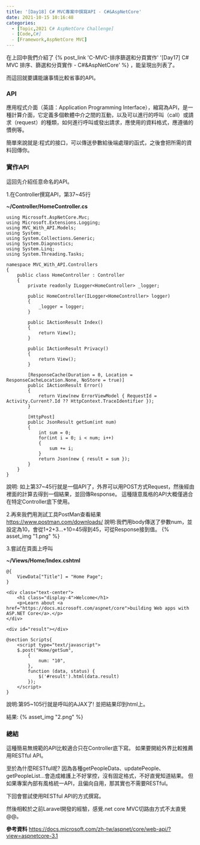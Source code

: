 ```yaml
---
title: '[Day18] C# MVC專案中撰寫API - C#&AspNetCore'
date: 2021-10-15 10:16:48
categories:  
  - [Topic,2021 C# AspNetCore Challenge]
  - [Code,C#]
  - [Framework,AspNetCore MVC]
---
```

在上回中我們介紹了 {% post_link 'C-MVC-排序篩選和分頁實作' '[Day17] C# MVC 排序、篩選和分頁實作 - C#&AspNetCore' %} ，能呈現出列表了。

而這回就要講能讓事情比較省事的API。
### API
應用程式介面（英語：Application Programming Interface），縮寫為API，是一種計算介面，它定義多個軟體中介之間的互動，以及可以進行的呼叫（call）或請求（request）的種類，如何進行呼叫或發出請求，應使用的資料格式，應遵循的慣例等。

簡單來說就是:程式的接口，可以傳送參數給後端處理的函式，之後會把所需的資料回傳你。

### 實作API
這回先介紹任意命名的API。

1.在Controller撰寫API，第37~45行

**~/Controller/HomeController.cs**
```
using Microsoft.AspNetCore.Mvc;
using Microsoft.Extensions.Logging;
using MVC_With_API.Models;
using System;
using System.Collections.Generic;
using System.Diagnostics;
using System.Linq;
using System.Threading.Tasks;

namespace MVC_With_API.Controllers
{
    public class HomeController : Controller
    {
        private readonly ILogger<HomeController> _logger;

        public HomeController(ILogger<HomeController> logger)
        {
            _logger = logger;
        }

        public IActionResult Index()
        {
            return View();
        }

        public IActionResult Privacy()
        {
            return View();
        }

        [ResponseCache(Duration = 0, Location = ResponseCacheLocation.None, NoStore = true)]
        public IActionResult Error()
        {
            return View(new ErrorViewModel { RequestId = Activity.Current?.Id ?? HttpContext.TraceIdentifier });
        }

        [HttpPost]
        public JsonResult getSum(int num)
        {
            int sum = 0;
            for(int i = 0; i < num; i++)
            {
                sum += i;
            }
            return Json(new { result = sum });
        }
    }
}
```
說明:
如上第37~45行就是一個API了，外界可以用POST方式Request，然後經由裡面的計算去得到一個結果，並回傳Response。
這種隨意風格的API大概僅適合在特定Controller底下使用。

2.再來我們用測試工具PostMan查看結果
https://www.postman.com/downloads/
說明:我們用body傳送了參數num，並設定為10，會從1+2+3...+10=45得到45，可從Response接到值。
{% asset_img "1.png" %}

3.嘗試在頁面上呼叫

**~/Views/Home/Index.cshtml**

```
@{
    ViewData["Title"] = "Home Page";
}

<div class="text-center">
    <h1 class="display-4">Welcome</h1>
    <p>Learn about <a href="https://docs.microsoft.com/aspnet/core">building Web apps with ASP.NET Core</a>.</p>
</div>

<div id="result"></div>

@section Scripts{
    <script type="text/javascript">
    $.post("Home/getSum",
        {
            num: "10",
        },
        function (data, status) {
            $('#result').html(data.result)
        });
    </script>
}

```
說明:第95~105行就是呼叫的AJAX了!
並把結果印到html上。

結果:
{% asset_img "2.png" %}
### 總結

這種簡易無規範的API比較適合只在Controller底下寫。
如果要開給外界比較推薦用RESTful API。

至於為什麼RESTful呢?
因為各種getPeopleData、updatePeople、getPeopleList...會造成維護上不好掌控，沒有固定格式，不好直覺知道結果。
但如果專案內部有風格統一API，且偏向自用，那其實也不需要RESTful。

下回會嘗試使用RESTful API的方式撰寫。

然後相較於之前Laravel開發的經驗，感覺.net core MVC切路由方式不太直覺@@。

**參考資料**
https://docs.microsoft.com/zh-tw/aspnet/core/web-api/?view=aspnetcore-3.1